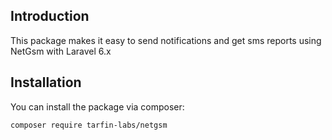 ## Introduction
This package makes it easy to send notifications and get sms reports using NetGsm with Laravel 6.x

## Installation

You can install the package via composer:

```bash
composer require tarfin-labs/netgsm
```
